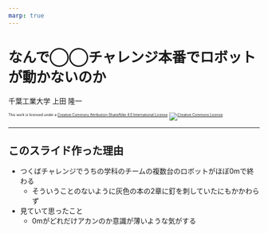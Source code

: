 ```yaml
---
marp: true
---
```


<!-- footer: 0mはアカン -->

# なんで◯◯チャレンジ本番でロボットが動かないのか

千葉工業大学 上田 隆一

<p style="font-size:50%">
This work is licensed under a <a rel="license" href="http://creativecommons.org/licenses/by-sa/4.0/">Creative Commons Attribution-ShareAlike 4.0 International License</a>.
<a rel="license" href="http://creativecommons.org/licenses/by-sa/4.0/">
<img alt="Creative Commons License" style="border-width:0" src="https://i.creativecommons.org/l/by-sa/4.0/88x31.png" /></a>
</p>

---

<!-- paginate: true -->


## このスライド作った理由

- つくばチャレンジでうちの学科のチームの複数台のロボットがほぼ0mで終わる
    - そういうことのないように灰色の本の2章に釘を刺していたにもかかわらず
- 見ていて思ったこと
    - 0mがどれだけアカンのか意識が薄いような気がする
